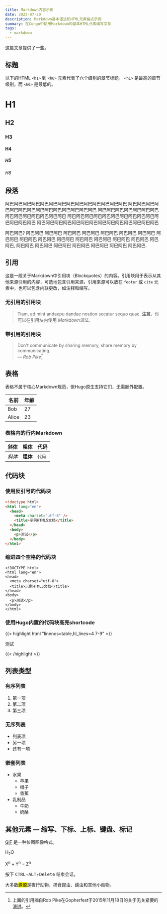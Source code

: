 ```yaml
---
title: Markdown内容示例
date: 2023-07-20
description: Markdown基本语法和HTML元素格式示例
summary: 在Congo中使用Markdown和基本HTML元素编写文章
tags:
  - markdown
---
```


这篇文章提供了一些。

## 标题

以下的HTML `<h1>` 到 `<h6>` 元素代表了六个级别的章节标题。 `<h1>` 是最高的章节级别，而 `<h6>` 是最低的。

# H1

## H2

### H3

#### H4

##### H5

###### H6

## 段落

阿巴阿巴阿巴阿巴阿巴阿巴阿巴阿巴阿巴阿巴阿巴阿巴阿巴阿巴
阿巴阿巴阿巴阿巴阿巴阿巴阿巴阿巴阿巴阿巴阿巴阿巴阿巴阿巴
阿巴阿巴阿巴阿巴阿巴阿巴阿巴阿巴阿巴阿巴阿巴阿巴阿巴阿巴
阿巴阿巴阿巴阿巴阿巴阿巴阿巴阿巴阿巴阿巴阿巴阿巴阿巴阿巴
阿巴阿巴阿巴阿巴阿巴阿巴阿巴阿巴阿巴阿巴阿巴阿巴阿巴阿巴

阿巴阿巴? 阿巴阿巴 阿巴阿巴 阿巴阿巴 阿巴阿巴 阿巴阿巴 阿巴阿巴 阿巴阿巴 阿巴阿巴 阿巴阿巴 阿巴阿巴 阿巴阿巴 阿巴阿巴 阿巴阿巴 阿巴阿巴 阿巴阿巴 阿巴阿巴, 阿巴阿巴 阿巴阿巴 阿巴阿巴 阿巴阿巴 阿巴阿巴 阿巴阿巴 阿巴阿巴.

## 引用

这是一段关于Markdown中引用块（Blockquotes）的内容。引用块用于表示从其他来源引用的内容，可选地包含引用来源，引用来源可以放在 `footer` 或 `cite` 元素中，也可以包含内联更改，如注释和缩写。

### 无引用的引用块

> Tiam, ad mint andaepu dandae nostion secatur sequo quae.
> **注意**，你可以在引用块内使用 _Markdown语法_。

### 带引用的引用块

> Don't communicate by sharing memory, share memory by communicating.<br>
> — <cite>Rob Pike[^1]</cite>

[^1]: 上面的引用摘自Rob Pike在Gopherfest于2015年11月18日的关于无关紧要的[演讲](https://www.youtube.com/watch?v=PAAkCSZUG1c)。

## 表格

表格不属于核心Markdown规范，但Hugo原生支持它们，无需额外配置。

| 名前  | 年齢 |
| ----- | ---- |
| Bob   | 27   |
| Alice | 23   |

### 表格内的行内Markdown

| 斜体   | 粗体     | 代码   |
| ------ | -------- | ------ |
| _斜体_ | **粗体** | `代码` |

## 代码块

### 使用反引号的代码块

```html
<!doctype html>
<html lang="en">
  <head>
    <meta charset="utf-8" />
    <title>示例HTML5文档</title>
  </head>
  <body>
    <p>测试</p>
  </body>
</html>
```

### 缩进四个空格的代码块

    <!DOCTYPE html>
    <html lang="en">
    <head>
      <meta charset="utf-8">
      <title>示例HTML5文档</title>
    </head>
    <body>
      <p>测试</p>
    </body>
    </html>

### 使用Hugo内置的代码块高亮shortcode

{{< highlight html "linenos=table,hl_lines=4 7-9" >}}

<!DOCTYPE html>
<html lang="en">
<head>
  <meta charset="utf-8">
  <title>示例HTML5文档</title>
</head>
<body>
  <p>测试</p>
</body>
</html>
{{< /highlight >}}

## 列表类型

### 有序列表

1. 第一项
2. 第二项
3. 第三项

### 无序列表

- 列表项
- 另一项
- 还有一项

### 嵌套列表

- 水果
  - 苹果
  - 橙子
  - 香蕉
- 乳制品
  - 牛奶
  - 奶酪

## 其他元素 — 缩写、下标、上标、键盘、标记

<abbr title="Graphics Interchange Format">GIF</abbr> 是一种位图图像格式。

H<sub>2</sub>O

X<sup>n</sup> + Y<sup>n</sup> = Z<sup>n</sup>

按下 <kbd>CTRL</kbd>+<kbd>ALT</kbd>+<kbd>Delete</kbd> 结束会话。

大多数<mark>蝾螈</mark>是夜行动物，捕食昆虫、蠕虫和其他小动物。

